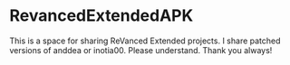 # RevancedExtendedAPK
This is a space for sharing ReVanced Extended projects. I share patched versions of anddea or inotia00. Please understand. Thank you always!
